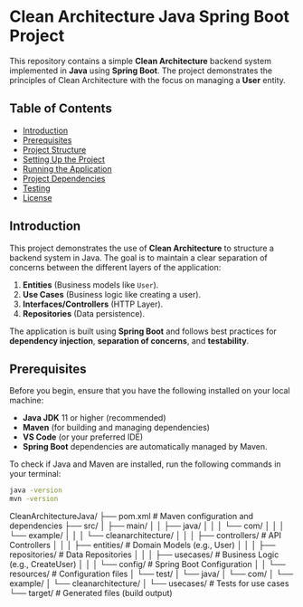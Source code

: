 # Clean Architecture Java Spring Boot Project

This repository contains a simple **Clean Architecture** backend system implemented in **Java** using **Spring Boot**. The project demonstrates the principles of Clean Architecture with the focus on managing a **User** entity.

## Table of Contents
- [Introduction](#introduction)
- [Prerequisites](#prerequisites)
- [Project Structure](#project-structure)
- [Setting Up the Project](#setting-up-the-project)
- [Running the Application](#running-the-application)
- [Project Dependencies](#project-dependencies)
- [Testing](#testing)
- [License](#license)

## Introduction

This project demonstrates the use of **Clean Architecture** to structure a backend system in Java. The goal is to maintain a clear separation of concerns between the different layers of the application:

1. **Entities** (Business models like `User`).
2. **Use Cases** (Business logic like creating a user).
3. **Interfaces/Controllers** (HTTP Layer).
4. **Repositories** (Data persistence).

The application is built using **Spring Boot** and follows best practices for **dependency injection**, **separation of concerns**, and **testability**.

## Prerequisites

Before you begin, ensure that you have the following installed on your local machine:

- **Java JDK** 11 or higher (recommended)
- **Maven** (for building and managing dependencies)
- **VS Code** (or your preferred IDE)
- **Spring Boot** dependencies are automatically managed by Maven.

To check if Java and Maven are installed, run the following commands in your terminal:

```bash
java -version
mvn -version
```
CleanArchitectureJava/
├── pom.xml                # Maven configuration and dependencies
├── src/
│   ├── main/
│   │   ├── java/
│   │   │   └── com/
│   │   │       └── example/
│   │   │           └── cleanarchitecture/
│   │   │               ├── controllers/  # API Controllers
│   │   │               ├── entities/     # Domain Models (e.g., User)
│   │   │               ├── repositories/ # Data Repositories
│   │   │               ├── usecases/     # Business Logic (e.g., CreateUser)
│   │   │               └── config/       # Spring Boot Configuration
│   │   └── resources/    # Configuration files
│   └── test/
│       └── java/
│           └── com/
│               └── example/
│                   └── cleanarchitecture/
│                       └── usecases/     # Tests for use cases
└── target/                # Generated files (build output)


